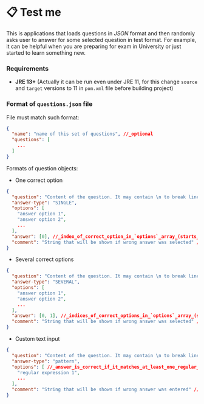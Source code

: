 # 📋 Test me

This is applications that loads questions in _JSON_ format and then randomly asks user to answer for some selected question in test format. For example, it can be helpful when you are preparing for exam in University or just started to learn something new.

### Requirements

* **JRE 13+** (Actually it can be run even under JRE 11, for this change `source` and `target` versions to 11 in `pom.xml` file before building project)

### Format of `questions.json` file

File must match such format:
```json
{
  "name": "name of this set of questions", //_optional
  "questions": [
    ...
  ]
}
```

Formats of question objects:

* One correct option

```json
{
  "question": "Content of the question. It may contain \n to break line",
  "answer-type": "SINGLE",
  "options": [
    "answer option 1",
    "answer option 2",
    ...
  ],
  "answer": [0], //_index_of_correct_option_in_`options`_array_(starts_from_0,_must_constain_single_value)
  "comment": "String that will be shown if wrong answer was selected" //_optional
}
```

* Several correct options

```json
{
  "question": "Content of the question. It may contain \n to break line",
  "answer-type": "SEVERAL",
  "options": [
    "answer option 1",
    "answer option 2",
    ...
  ],
  "answer": [0, 1], //_indices_of_correct_options_in_`options`_array_(starts_from_0)
  "comment": "String that will be shown if wrong answer was selected" //_optional
}
```

* Custom text input

```json
{
  "question": "Content of the question. It may contain \n to break line",
  "answer-type": "pattern",
  "options": [ //_answer_is_correct_if_it_matches_at_least_one_regular_expression_from_`options`
    "regular expression 1",
    ...
  ],
  "comment": "String that will be shown if wrong answer was entered" //_optional
}
```
